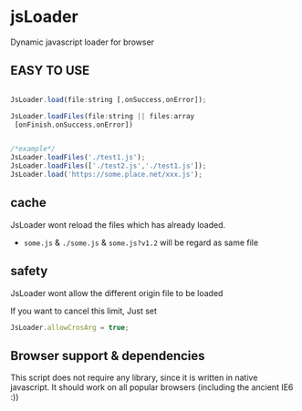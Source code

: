 # jsLoader
Dynamic javascript loader for browser

## EASY TO USE
```javascript

JsLoader.load(file:string [,onSuccess,onError]);

JsLoader.loadFiles(file:string || files:array
 [onFinish,onSuccess,onError])


/*example*/
JsLoader.loadFiles('./test1.js');
JsLoader.loadFiles(['./test2.js','./test1.js']);
JsLoader.load('https://some.place.net/xxx.js');

```

## cache

JsLoader wont reload the files which has already loaded.

- `some.js` & `./some.js` & `some.js?v1.2` will be regard as same file


## safety

JsLoader wont allow the different origin file to be loaded

If you want to cancel this limit, Just set 
```javascript
JsLoader.allowCrosArg = true;
```

## Browser support & dependencies

This script does not require any library, since it is written in native javascript. It should work on all popular browsers (including the ancient IE6 :))
